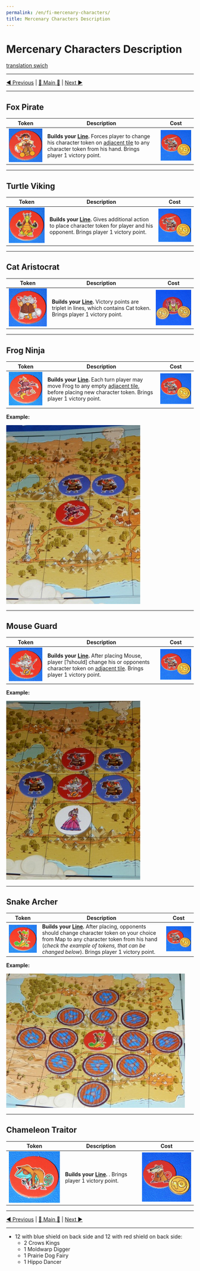 ```yaml
---
permalink: /en/fi-mercenary-characters/
title: Mercenary Characters Description
---
```


# Mercenary Characters Description

[translation swich](.)

***

[◄ Previous](BasicCharactersDescription.md) | [🚪 Main 🚪](IndexPage.md) | [Next ►](.)

***

## Fox Pirate

|Token|Description|Cost|
|-|-|-|
|![fox]|**Builds your [Line][line].** Forces player to change his character token on [adjacent tile][adjacentTile] to any character token from his hand. Brings player 1 victory point.|[![costWolf]](BasicCharactersDescription.md#wolf-warrior)|

***

## Turtle Viking

|Token|Description|Cost|
|-|-|-|
|![turtle]|**Builds your [Line][line].** Gives additional action to place character token for player and his opponent. Brings player 1 victory point.|[![costWolf]](BasicCharactersDescription.md#wolf-warrior)|

***

## Cat Aristocrat

|Token|Description|Cost|
|-|-|-|
|![cat]|**Builds your [Line][line].** Victory points are triplet in lines, which contains Cat token. Brings player 1 victory point.|[![costPig]](BasicCharactersDescription.md#pig-trader)|

***

## Frog Ninja

|Token|Description|Cost|
|-|-|-|
|![frog]|**Builds your [Line][line].** Each turn player may move Frog to any empty [adjacent tile][adjacentTile], before placing new character token. Brings player 1 victory point.|[![costWolf]](BasicCharactersDescription.md#wolf-warrior)|

**Example:**

![descrFrog]

***

## Mouse Guard

|Token|Description|Cost|
|-|-|-|
|![mouse]|**Builds your [Line][line].** After placing Mouse, player [?should] change his or opponents character token on [adjacent tile][adjacentTile].  Brings player 1 victory point.|[![costWolf]](BasicCharactersDescription.md#wolf-warrior)|

**Example:**

![descrMouse]

***

## Snake Archer

|Token|Description|Cost|
|-|-|-|
|![snake]|**Builds your [Line][line].**  After placing, opponents should change character token on your choice from Map to any character token from his hand (*check the example of tokens, that can be changed below*). Brings player 1 victory point.|[![costWolf]](BasicCharactersDescription.md#wolf-warrior)|

**Example:**

![descrSnake]

***

## Chameleon Traitor

|Token|Description|Cost|
|-|-|-|
|![chameleon]|**Builds your [Line][line].**  . Brings player 1 victory point.|[![costRat1]](BasicCharactersDescription.md#rat-spy)|

***

[◄ Previous](BasicCharactersDescription.md) | [🚪 Main 🚪](IndexPage.md) | [Next ►](.)

***

* 12 with blue shield on back side and 12 with red shield on back side:
  * 2 Crows Kings
  * 1 Moldwarp Digger
  * 1 Prairie Dog Fairy
  * 1 Hippo Dancer

<!--Image links ref-->

[fox]: ../../resources/img/mc1.jpg
[turtle]: ../../resources/img/mc2.jpg
[cat]: ../../resources/img/mc3.jpg
[frog]: ../../resources/img/mc4.jpg
[mouse]: ../../resources/img/mc5.jpg
[snake]: ../../resources/img/mc6.jpg
[chameleon]: ../../resources/img/mc7.jpg

[costWolf]: ../../resources/img/cost1.jpg
[costPig]: ../../resources/img/cost2.jpg
[costRat1]: ../../resources/img/cost3.jpg

[descrFrog]: ../../resources/img/descr1.jpg
[descrMouse]: ../../resources/img/descr2.jpg
[descrSnake]: ../../resources/img/descr3.jpg

<!--Web links ref-->

[line]: ComponentsAndTerminologyPage.md#the-line
[adjacentTile]: ComponentsAndTerminologyPage.md#adjacent-tiles